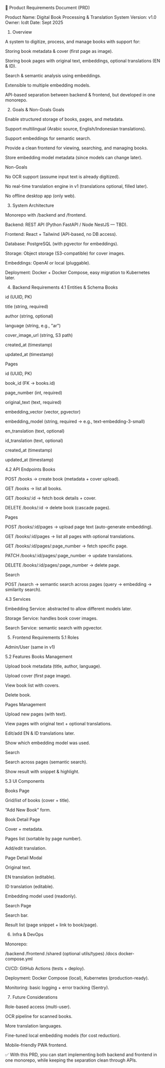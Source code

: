 📘 Product Requirements Document (PRD)

Product Name: Digital Book Processing & Translation System
Version: v1.0
Owner: lcdt
Date: Sept 2025

1. Overview

A system to digitize, process, and manage books with support for:

Storing book metadata & cover (first page as image).

Storing book pages with original text, embeddings, optional translations (EN & ID).

Search & semantic analysis using embeddings.

Extensible to multiple embedding models.

API-based separation between backend & frontend, but developed in one monorepo.

2. Goals & Non-Goals
Goals

Enable structured storage of books, pages, and metadata.

Support multilingual (Arabic source, English/Indonesian translations).

Support embeddings for semantic search.

Provide a clean frontend for viewing, searching, and managing books.

Store embedding model metadata (since models can change later).

Non-Goals

No OCR support (assume input text is already digitized).

No real-time translation engine in v1 (translations optional, filled later).

No offline desktop app (only web).

3. System Architecture

Monorepo with /backend and /frontend.

Backend: REST API (Python FastAPI / Node NestJS — TBD).

Frontend: React + Tailwind (API-based, no DB access).

Database: PostgreSQL (with pgvector for embeddings).

Storage: Object storage (S3-compatible) for cover images.

Embeddings: OpenAI or local (pluggable).

Deployment: Docker + Docker Compose, easy migration to Kubernetes later.

4. Backend Requirements
4.1 Entities & Schema
Books

id (UUID, PK)

title (string, required)

author (string, optional)

language (string, e.g., "ar")

cover_image_url (string, S3 path)

created_at (timestamp)

updated_at (timestamp)

Pages

id (UUID, PK)

book_id (FK → books.id)

page_number (int, required)

original_text (text, required)

embedding_vector (vector, pgvector)

embedding_model (string, required → e.g., text-embedding-3-small)

en_translation (text, optional)

id_translation (text, optional)

created_at (timestamp)

updated_at (timestamp)

4.2 API Endpoints
Books

POST /books → create book (metadata + cover upload).

GET /books → list all books.

GET /books/:id → fetch book details + cover.

DELETE /books/:id → delete book (cascade pages).

Pages

POST /books/:id/pages → upload page text (auto-generate embedding).

GET /books/:id/pages → list all pages with optional translations.

GET /books/:id/pages/:page_number → fetch specific page.

PATCH /books/:id/pages/:page_number → update translations.

DELETE /books/:id/pages/:page_number → delete page.

Search

POST /search → semantic search across pages (query → embedding → similarity search).

4.3 Services

Embedding Service: abstracted to allow different models later.

Storage Service: handles book cover images.

Search Service: semantic search with pgvector.

5. Frontend Requirements
5.1 Roles

Admin/User (same in v1)

5.2 Features
Books Management

Upload book metadata (title, author, language).

Upload cover (first page image).

View book list with covers.

Delete book.

Pages Management

Upload new pages (with text).

View pages with original text + optional translations.

Edit/add EN & ID translations later.

Show which embedding model was used.

Search

Search across pages (semantic search).

Show result with snippet & highlight.

5.3 UI Components

Books Page

Grid/list of books (cover + title).

“Add New Book” form.

Book Detail Page

Cover + metadata.

Pages list (sortable by page number).

Add/edit translation.

Page Detail Modal

Original text.

EN translation (editable).

ID translation (editable).

Embedding model used (readonly).

Search Page

Search bar.

Result list (page snippet + link to book/page).

6. Infra & DevOps

Monorepo:

/backend
/frontend
/shared (optional utils/types)
/docs
docker-compose.yml


CI/CD: GitHub Actions (tests + deploy).

Deployment: Docker Compose (local), Kubernetes (production-ready).

Monitoring: basic logging + error tracking (Sentry).

7. Future Considerations

Role-based access (multi-user).

OCR pipeline for scanned books.

More translation languages.

Fine-tuned local embedding models (for cost reduction).

Mobile-friendly PWA frontend.

✅ With this PRD, you can start implementing both backend and frontend in one monorepo, while keeping the separation clean through APIs.